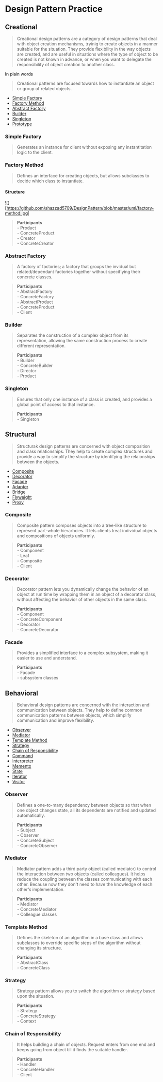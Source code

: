 # Design Pattern Practice

## Creational

> Creational design patterns are a category of design patterns that deal with object creation mechanisms, tryinig to create objects in a manner suitable for the situation. They provide flexibility in the way objects are created, and are useful in situations where the type of object to be created is not known in advance, or when you want to delegate the responsibility of object creation to another class.

In plain words
> Creational patterns are focused towards how to instantiate an object or group of related objects.

* [Simple Factory](#simple-factory)
* [Factory Method](#factory-method)
* [Abstract Factory](#abstract-factory)
* [Builder](#builder)
* [Singleton](#singleton)
* [Prototype](#)
### Simple Factory
> Generates an instance for client without exposing any instantitation logic to the client.

### Factory Method
> Defines an interface for creating objects, but allows subclasses to decide which class to instantiate.

#### Structure
![][https://github.com/shazzad5709/DesignPattern/blob/master/uml/factory-method.jpg]

> __Participants__ <br> - Product <br> - ConcreteProduct <br> - Creator <br> - ConcreteCreator

### Abstract Factory
> A factory of factories; a factory that groups the invidual but related/dependant factories together without specifiying their concrete classes.

> __Participants__ <br> - AbstractFactory <br> - ConcreteFactory <br> - AbstractProduct <br> - ConcreteProduct <br> - Client

### Builder
> Separates the construction of a complex object from its representation, allowing the same construction process to create different representation.

> __Participants__ <br> - Builder <br> - ConcreteBuilder <br> - Director <br> - Product

### Singleton
> Ensures that only one instance of a class is created, and provides a global point of access to that instance.

> __Participants__ <br> - Singleton

## Structural
> Structurak design patterns are concerned with object composition and class relationships. They help to create complex structures and provide a way to simplify the structure by identifying the relaionships between the objects.

* [Composite](#composite)
* [Decorator](#decorator)
* [Facade](#facade)
* [Adapter](#)
* [Bridge](#)
* [Flyweight](#)
* [Proxy](#)
### Composite
> Composite pattern composes objects into a tree-like structure to represent part-whole hierarhcies. It lets clients treat individual objects and compositions of objects uniformly.

> __Participants__ <br> - Component <br> - Leaf <br> - Composite <br> - Client

### Decorator
> Decorator pattern lets you dynamically change the behavior of an object at run time by wrapping them in an object of a decorator class, without affecting the behavior of other objects in the same class.

> __Participants__ <br> - Component <br> - ConcreteComponent <br> - Decorator <br> - ConcreteDecorator

### Facade
> Provides a simplified interface to a complex subsystem, making it easier to use and understand.

> __Participants__ <br> - Facade <br> - subsystem classes

## Behavioral
> Behavioral design patterns are concerned with the interaction and communication between objects. They help to define common communication patterns between objects, which simplify communication and improve flexibility.

* [Observer](#observer)
* [Mediator](#mediator)
* [Template Method](#template-method)
* [Strategy](#strategy)
* [Chain of Responsibility](#chain-of-responsibility)
* [Command](#)
* [Interpreter](#)
* [Memento](#)
* [State](#)
* [Iterator](#)
* [Visitor](#)

### Observer
> Defines a one-to-many dependency between objects so that when one object changes state, all its dependents are notified and updated automatically.

> __Participants__ <br> - Subject <br> - Observer <br> - ConcreteSubject <br> - ConcreteObserver

### Mediator
> Mediator pattern adds a third party object (called mediator) to control the interaction between two objects (called colleagues). It helps reduce the coupling between the classes communicating with each other. Because now they don't need to have the knowledge of each other's implementation.

> __Participants__ <br> - Mediator <br> - ConcreteMediator <br> - Colleague classes

### Template Method
> Defines the skeleton of an algorithm in a base class and allows subclasses to override specific steps of the algorithm without changing its structure.

> __Participants__ <br> - AbstractClass <br> - ConcreteClass

### Strategy
> Strategy pattern allows you to switch the algorithm or strategy based upon the situation.

> __Participants__ <br> - Strategy <br> - ConcreteStrategy <br> - Context

### Chain of Responsibility
> It helps building a chain of objects. Request enters from one end and keeps going from object till it finds the suitable handler.

> __Participants__ <br> - Handler <br> - ConcreteHandler <br> - Client